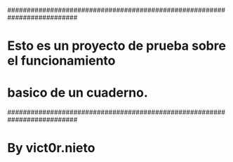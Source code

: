 ##########################################################################
#	Esto es un proyecto de prueba sobre el funcionamiento 
#	basico de un cuaderno.
##########################################################################
# By vict0r.nieto
